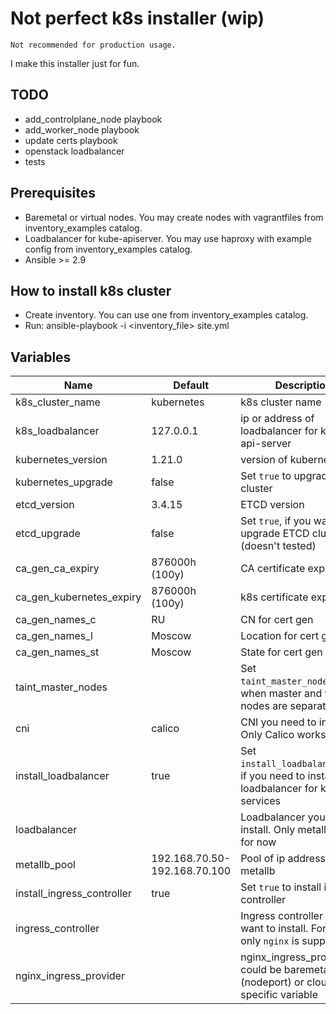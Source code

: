 # Not perfect k8s installer (wip)
```
Not recommended for production usage.
```
I make this installer just for fun.

## TODO
- add_controlplane_node playbook
- add_worker_node playbook
- update certs playbook
- openstack loadbalancer
- tests

## Prerequisites
- Baremetal or virtual nodes. You may create nodes with vagrantfiles from inventory_examples catalog.
- Loadbalancer for kube-apiserver. You may use haproxy with example config from inventory_examples catalog.
- Ansible >= 2.9


## How to install k8s cluster
- Create inventory. You can use one from inventory_examples catalog.
- Run: ansible-playbook -i <inventory_file> site.yml

## Variables
Name                      |Default                      | Description
--------------------------|---------------              |------------
k8s_cluster_name          |kubernetes                   |k8s cluster name
k8s_loadbalancer          |127.0.0.1                    |ip or address of loadbalancer for kube-api-server
kubernetes_version        |1.21.0                       |version of kubernetes
kubernetes_upgrade        |false                        |Set `true` to upgrade k8s cluster
etcd_version              |3.4.15                       |ETCD version
etcd_upgrade              |false                        |Set `true`, if you want to upgrade ETCD cluster (doesn't tested)
ca_gen_ca_expiry          |876000h (100y)               |CA certificate expirity
ca_gen_kubernetes_expiry  |876000h (100y)               |k8s certificate expirity
ca_gen_names_c            |RU                           |CN for cert gen
ca_gen_names_l            |Moscow                       |Location for cert gen
ca_gen_names_st           |Moscow                       |State for cert gen
taint_master_nodes        |                             |Set `taint_master_nodes=yes`, when master and worker nodes are separated
cni                       |calico                       |CNI you need to install. Only Calico works for now
install_loadbalancer      |true                         |Set `install_loadbalancer=yes`, if you need to install loadbalancer for k8s services
loadbalancer              |                             |Loadbalancer you need to install. Only metallb works for now
metallb_pool              |192.168.70.50-192.168.70.100 | Pool of ip addresses for metallb
install_ingress_controller|true                         |Set `true` to install ingress controller
ingress_controller        |        |Ingress controller you want to install. For now only `nginx` is supported                   
nginx_ingress_provider    |        |nginx_ingress_provider could be baremetal (nodeport) or cloud. Nginx specific variable